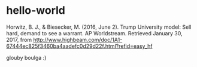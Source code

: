 # hello-world

Horwitz, B. J., & Biesecker, M. (2016, June 2). Trump University model: Sell hard, demand to see a warrant. AP Worldstream. Retrieved January 30, 2017, from http://www.highbeam.com/doc/1A1-67444ec825f3460ba4aadefc0d29d22f.html?refid=easy_hf

glouby boulga :)
